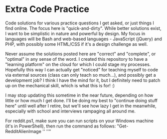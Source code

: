 Extra Code Practice
===============

Code solutions for various practice questions I get asked, or just things I find online.
The focus here is "quick-and-dirty". While better solutions exist, I want to be simplistic in nature and powerful by design.
My focus in languages will be Bash and web-based languages - JavaScript (jQuery) and PHP, with possibly some HTML/CSS if it's a design challenge as well.

Never assume the solutions posted here are "correct" and "complete", or "optimal" in any sense of the word. I created this repository to have a "learning platform" on the cloud for which I could stage my processes. Hopefully this way I can actually get "noticed" for teaching myself to code via external sources (class can only teach so much...), and possibly get a development job? I think I have the mind for it, but I definitely need to patch up on the mechanical skill, which is what this is for! :)

I may stop updating this sometime in the near future, depending on how little or how much I get done. I'll be doing my best to "continue doing stuff here" until well after I retire, but we'll see how lazy I get in the meanwhile, especially with school and interviews rampaging all around me.

For reddit.ps1, make sure you can run scripts on your Windows machine (it's in PowerShell), then run the command as follows:
"Get-RedditAlienImage '<URL>' '<LocalFolder>'"
